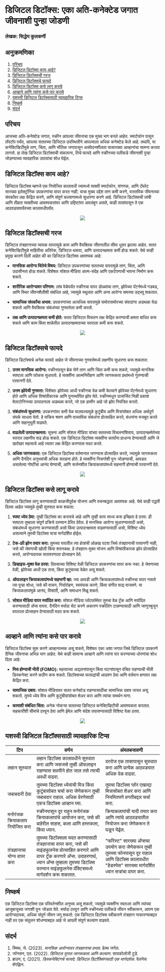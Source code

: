 # डिजिटल डिटॉक्स: एका अति-कनेक्टेड जगात जीवनाशी पुन्हा जोडणी

### लेखक: सिद्धेय कुलकर्णी

## अनुक्रमणिका

1. [परिचय](#परिचय)
2. [डिजिटल डिटॉक्स काय आहे?](#डिजिटल-डिटॉक्स-काय-आहे)
3. [डिजिटल डिटॉक्सची गरज](#डिजिटल-डिटॉक्सची-गरज)
4. [डिजिटल डिटॉक्सचे फायदे](#डिजिटल-डिटॉक्सचे-फायदे)
5. [डिजिटल डिटॉक्स कसे लागू करावे](#डिजिटल-डिटॉक्स-कसे-लागू-करावे)
6. [आव्हाने आणि त्यांना कसे पार करावे](#आव्हाने-आणि-त्यांना-कसे-पार-करावे)
7. [यशस्वी डिजिटल डिटॉक्ससाठी व्यावहारिक टिप्स](#यशस्वी-डिजिटल-डिटॉक्ससाठी-व्यावहारिक-टिप्स)
8. [निष्कर्ष](#निष्कर्ष)
9. [संदर्भ](#संदर्भ)

## परिचय

आजच्या अति-कनेक्टेड जगात, स्क्रीन आपल्या जीवनाचा एक मुख्य भाग बनले आहेत. स्मार्टफोन पासून लॅपटॉप पर्यंत, आपल्या सततच्या डिजिटल उपस्थितीने आपल्याला अधिक कनेक्टेड केले आहे. तथापि, या कनेक्टिव्हिटीमुळे ताण, चिंता, आणि भौतिक जगापासून असंवेदनशीलता यासारख्या आव्हानांचा सामना करावा लागतो. हा लेख डिजिटल डिटॉक्सची संकल्पना, तिचे फायदे आणि स्क्रीनच्या पलीकडे जीवनाशी पुन्हा जोडण्याच्या व्यावहारिक उपायांचा शोध घेईल.

## डिजिटल डिटॉक्स काय आहे?

डिजिटल डिटॉक्स म्हणजे एक नियोजित कालावधी ज्यामध्ये व्यक्ती स्मार्टफोन, संगणक, आणि टॅब्लेट सारख्या इलेक्ट्रॉनिक उपकरणांचा वापर करत नाही. याचा मुख्य उद्देश ताण कमी करणे, वास्तविक जीवनाच्या संपर्कांवर लक्ष केंद्रित करणे, आणि संपूर्ण कल्याणामध्ये सुधारणा करणे आहे. डिजिटल डिटॉक्सची लांबी आणि तीव्रता व्यक्तीच्या आवश्यकतांवर आणि उद्दिष्टांवर अवलंबून असते, काही तासांपासून ते एक आठवड्यापर्यंतच्या कालावधीपर्यंत.

<div align="center">
<img src="https://github.com/user-attachments/assets/64ddd6a7-58cd-46d5-8d94-fd0f9031d473">
</div>

## डिजिटल डिटॉक्सची गरज

डिजिटल तंत्रज्ञानाच्या व्यापक वापरामुळे काम आणि वैयक्तिक जीवनातील सीमा धूसर झाल्या आहेत. सतत कनेक्टिव्हिटीमुळे माहितीचा अतिरेक, डिजिटल थकवा, आणि उत्पादनक्षमता कमी होऊ शकते. येथे काही प्रमुख कारणे दिली आहेत की का डिजिटल डिटॉक्स आवश्यक आहे:

- **मानसिक आरोग्य चिंतेचे विषय:** डिजिटल उपकरणांच्या सततच्या वापरामुळे ताण, चिंता, आणि उदासीनता होऊ शकते. विशेषतः सोशल मीडिया आत्म-संदेह आणि एकटेपणाची भावना निर्माण करू शकते.

- **शारीरिक आरोग्यावर परिणाम:** लांब वेळेपर्यंत स्क्रीनचा वापर डोळ्यांचा ताण, झोपेच्या पॅटर्नमध्ये गडबड, आणि स्थिर जीवनशैलीशी संबंधित आहे, ज्यामुळे स्थूलता आणि अन्य आरोग्य समस्या उद्भवू शकतात.

- **सामाजिक संपर्कांचा अभाव:** उपकरणांच्या अत्यधिक वापरामुळे समोरासमोरच्या संवादांना अडथळा येऊ शकतो आणि वैयक्तिक संबंधांच्या गुणवत्तेला कमी करतो.

- **लक्ष आणि उत्पादनक्षमता कमी होते:** सतत डिजिटल विचलन लक्ष केंद्रित करण्याची क्षमता बाधित करू शकते आणि काम किंवा शाळेतील उत्पादनक्षमताच्या स्तराला कमी करू शकते.

<div align="center">
<img src="https://github.com/user-attachments/assets/5f0044f7-9ef5-4695-9d29-3043aaea3ced">
</div>

## डिजिटल डिटॉक्सचे फायदे

डिजिटल डिटॉक्सचे अनेक फायदे आहेत जे जीवनाच्या गुणवत्तेमध्ये लक्षणीय सुधारणा करू शकतात:

1. **उत्तम मानसिक आरोग्य:** स्क्रीनपासून ब्रेक घेणे ताण आणि चिंता कमी करू शकते, ज्यामुळे मानसिक स्पष्टता आणि फोकस सुधारतो. हे व्यक्तींना आत्मनिरीक्षण आणि जागरूकता प्रथांमध्ये गुंतण्याची परवानगी देते.

2. **उत्तम झोपेची गुणवत्ता:** विशेषतः झोपेच्या आधी स्क्रीनचा वेळ कमी केल्याने झोपेच्या पॅटर्नमध्ये सुधारणा होते आणि अधिक विश्रांतीकारक आणि पुनर्स्थापित झोप येते. स्क्रीनमधून उत्सर्जित निळी प्रकाश मेलाटोनिनच्या उत्पादनाला अडथळा करते, जो एक हार्मोन आहे जो झोप नियंत्रित करतो.

3. **संबंधांमध्ये सुधारणा:** उपकरणांवर कमी वेळ घालवल्यामुळे कुटुंबीय आणि मित्रांसोबत अधिक अर्थपूर्ण संपर्क साधता येतो. हे सक्रिय श्रवण आणि वास्तविक संबंधांना प्रोत्साहित करते, बंधनांना मजबूत करते आणि सहानुभूती वाढवते.

4. **वाढलेली उत्पादनक्षमता:** सूचना आणि सोशल मीडिया यांच्या सततच्या विचलनांशिवाय, उत्पादनक्षमेतेच्या स्तरात लक्षणीय वाढ होऊ शकते. एक डिजिटल डिटॉक्स व्यक्तींना कार्यांना प्राधान्य देण्यासाठी आणि जे खरोखर महत्वाचे आहे त्यावर लक्ष केंद्रित करण्यास मदत करते.

5. **अधिक जागरूकता:** एक डिजिटल डिटॉक्स वर्तमानात जगण्यास प्रोत्साहित करते, ज्यामुळे जागरूकता आणि दैनंदिन अनुभवांची अधिक सराहना होते. हे व्यक्तींना निसर्गाशी पुनः जोडण्याची, आवडत असलेल्या गोष्टींचा आनंद घेण्याची, आणि सर्जनशील क्रियाकलापांमध्ये सहभागी होण्याची परवानगी देते.

<div align="center">
<img src="https://github.com/user-attachments/assets/b8c48d93-c16a-4b18-84d4-ff1396ffc300">
</div>

## डिजिटल डिटॉक्स कसे लागू करावे

डिजिटल डिटॉक्स लागू करण्यासाठी काळजीपूर्वक योजना आणि वचनबद्धता आवश्यक आहे. येथे काही पद्धती दिल्या आहेत ज्यामुळे तुम्ही सुरुवात करू शकता:

1. **स्पष्ट ध्येय ठेवा:** तुम्ही डिटॉक्स का करायचे आहे आणि तुम्ही काय साध्य करू इच्छिता हे ठरवा. ही स्पष्टता तुम्हाला संपूर्ण प्रक्रिये दरम्यान प्रेरित ठेवेल. हे मानसिक आरोग्य सुधारण्यासाठी असो, संबंधांमध्ये सुधारणा करण्यासाठी असो किंवा उत्पादनक्षमता वाढवण्यासाठी असो, विशिष्ट ध्येय असल्याने तुमची डिटॉक्स यात्रा मार्गदर्शित होईल.

2. **टेक-फ्री झोन तयार करा:** तुमच्या घरातील त्या क्षेत्रांची ओळख पटवा जिथे तंत्रज्ञानाची परवानगी नाही, जसे की जेवणाची खोली किंवा शयनकक्ष. हे तंत्रज्ञान-मुक्त भोजन आणि विश्रांतीकारक झोप प्रोत्साहित करते, आरोग्यदायक वातावरणाला प्रोत्साहन देते.

3. **डिव्हाइस-मुक्त वेळ ठरवा:** दिवसाच्या विशिष्ट वेळी डिजिटल उपकरणांचा वापर करू नका. हे जेवणाच्या वेळी, झोपेच्या आधी एक तास, किंवा कुटुंबाच्या वेळेत असू शकते.

4. **ऑफलाइन क्रियाकलापांमध्ये सहभागी व्हा:** ज्या आवडी आणि क्रियाकलापांमध्ये स्क्रीनचा वापर नसतो त्या पुन्हा शोधा, जसे की वाचन, गिर्यारोहण, स्वयंपाक करणे, किंवा संगीत वाद्य वाजवणे. या क्रियाकलापांमुळे आनंद, विश्रांती, आणि समाधान मिळू शकते.

5. **सोशल मीडिया वापर मर्यादित करा:** सोशल मीडिया प्लॅटफॉर्मवर तुमचा वेळ ट्रॅक आणि मर्यादित करण्यासाठी अ‍ॅप्स वापरा. दैनंदिन मर्यादा सेट करणे अकारण स्क्रोलिंग टाळण्यासाठी आणि जाणूनबुजून वापराला प्रोत्साहन देण्यासाठी मदत करू शकते.

<div align="center">
<img src="https://github.com/user-attachments/assets/c6fc22f2-3c55-4499-83bb-89d95828b639">
</div>

## आव्हाने आणि त्यांना कसे पार करावे

डिजिटल डिटॉक्स सुरू करणे आव्हानात्मक असू शकते, विशेषतः एका अशा जगात जिथे डिजिटल उपकरणे दैनिक जीवनाचा अभिन्न भाग आहेत. येथे काही सामान्य आव्हाने आणि त्यांना पार करण्याच्या धोरणांचा शोध दिला आहे:

- **मिस होण्याची भीती (FOMO):** महत्वाच्या अद्यतनांपासून किंवा घटनांपासून वंचित राहण्याची भीती डिस्कनेक्ट करणे कठीण करू शकते. डिटॉक्सच्या फायद्यांची आठवण ठेवा आणि वर्तमान क्षणावर लक्ष केंद्रित करा.

- **सामाजिक दबाव:** सोशल मीडियावर सतत कनेक्टेड राहण्यासाठीचा सामाजिक दबाव जास्त असू शकतो. तुमचे ध्येय मित्र आणि कुटुंबीयांसोबत शेअर करा आणि त्यांचा समर्थन मागा.

- **कामाशी संबंधित चिंता:** अनेक नोकऱ्या सततच्या डिजिटल कनेक्टिव्हिटीची आवश्यकता करतात. सहकारींशी सीमांचे ठरवून ठेवा आणि ईमेल आणि संदेश तपासण्यासाठी विशिष्ट वेळा ठरवा.

<div align="center">
<img src="https://github.com/user-attachments/assets/bf859997-e7dc-4b9c-ab1b-0dd2e5611071">
</div>

## यशस्वी डिजिटल डिटॉक्ससाठी व्यावहारिक टिप्स

| टिप              | वर्णन                                                       | अंमलबजावणी                                    |
|------------------|-------------------------------------------------------------|------------------------------------------------|
| लहान सुरुवात     | लहान डिटॉक्स कालावधीने सुरुवात करा आणि जसजसे तुम्ही ऑफलाइन राहण्यास सवयीने होत जाल तसे त्याची अवधी वाढवा. | दररोज एक तासापासून सुरुवात करा आणि प्रत्येक आठवड्यात अधिक वेळ वाढवा. |
| जबाबदारी ठेवा    | तुमच्या डिटॉक्स ध्येयांची मित्र किंवा कुटुंबासोबत चर्चा करा जेणेकरून तुम्ही जबाबदार राहाल. अधिक प्रेरणेसाठी एकत्र डिटॉक्स आव्हान घ्या. | तुमचा डिटॉक्स प्लॅन एखाद्या मित्रासोबत शेअर करा आणि नियमितपणे प्रगतीबद्दल चर्चा करा. |
| मनोरंजक क्रियाकलाप नियोजित करा | स्क्रीनपासून दूर राहून मनोरंजक क्रियाकलापांचे आयोजन करा, जसे की बाहेरील साहस, कला आणि हस्तकला, किंवा ध्यान. | क्रियाकलापांची यादी तयार करा आणि त्यांचे आठवड्यातील नियोजन करा जेणेकरून ते घडून येईल. |
| तंत्रज्ञानाचा योग्य वापर करा | तुमच्या डिटॉक्सला मदत करण्यासाठी तंत्रज्ञानाचा वापर करा, जसे की माइंडफुलनेस प्रोत्साहित करणारे आणि वापर ट्रॅक करणारे अ‍ॅप्स. उदाहरणार्थ, ध्यान अ‍ॅप्स तुम्हाला तुमच्या डिटॉक्स दरम्यान माइंडफुलनेस प्रॅक्टिसमध्ये मार्गदर्शन करू शकतात. | "फॉरेस्ट" सारख्या अ‍ॅप्सचा उपयोग करा जेणेकरून तुम्ही तुमच्या फोनपासून दूर राहाल आणि डिटॉक्स कालावधीत "हेडस्पेस" सारख्या मार्गदर्शित ध्यान सत्रांचा वापर करा. |


## निष्कर्ष

एक डिजिटल डिटॉक्स एक परिवर्तनशील अनुभव असू शकतो, ज्यामुळे व्यक्तींना स्वतःला आणि त्यांच्या आजूबाजूच्या जगाशी पुनः जोडता येते. मर्यादा ठरवून आणि स्क्रीनच्या पलीकडे जीवन स्वीकारून, आपण एक आरोग्यदायक, अधिक संपूर्ण जीवन जगू शकतो. एक डिजिटल डिटॉक्स स्वीकारणे तंत्रज्ञान नाकारण्याबद्दल नाही तर एक संतुलन शोधण्याबद्दल आहे जे आपली संपूर्ण कल्याण वाढवते.

## संदर्भ

1. स्मिथ, जे. (2023). *मानसिक आरोग्यावर तंत्रज्ञानाचा प्रभाव*. हेल्थ जर्नल.
2. जॉनसन, एल. (2022). *डिजिटल युगात जागरूकता आणि कल्याण*. सायकोलॉजी टुडे.
3. ब्राउन, ए. (2021). *डिस्कनेक्टिंगचे फायदे: डिजिटल डिटॉक्सिंगसाठी एक मार्गदर्शक*. वेलनेस मॅगझिन.
